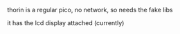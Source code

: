 thorin is a regular pico, no network, so needs the fake libs

it has the lcd display attached (currently)